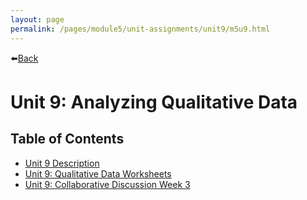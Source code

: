 ```yaml
---
layout: page
permalink: /pages/module5/unit-assignments/unit9/m5u9.html
---
```


⬅️[Back](/pages/module5.html)

# Unit 9: Analyzing Qualitative Data

## Table of Contents

-  [Unit 9 Description](/pages/module5/unit-assignments/unit9/m5u9-description.html)
-  [Unit 9: Qualitative Data Worksheets](/pages/module5/unit-assignments/unit9/m5u9-worksheets.html)
-  [Unit 9: Collaborative Discussion Week 3](/pages/module5/unit-assignments/unit9/m5u9-collab-wk3.html)
